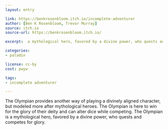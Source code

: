 ```yaml
---
layout: entry

link: https://benkrosenbloom.itch.io/incomplete-adventurer
author: [Ben K Rosenbloom, Trevor Murray]
source: itch.io
source-url: https://benkrosenbloom.itch.io/

excerpt:  a mythological hero, favored by a divine power, who quests and competes for the glory of their deity.

categories:
- paladin

license: cc-by
cost: pwyw

tags:
- incomplete adventurer

---
```


The Olympian provides another way of playing a divinely aligned character, but modeled more after mythological heroes. The Olympian is here to win for the glory of their deity and can alter dice while competing. The Olympian is a mythological hero, favored by a divine power, who quests and competes for glory.
